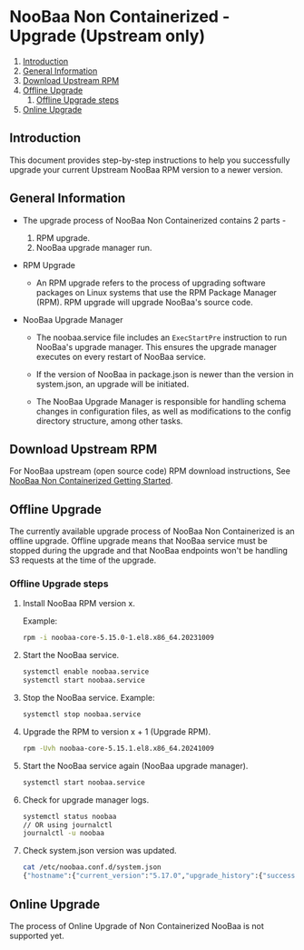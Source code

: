 # NooBaa Non Containerized - Upgrade (Upstream only)

1. [Introduction](#introduction)
2. [General Information](#general-information)
3. [Download Upstream RPM](#download-upstream-rpm)
4. [Offline Upgrade](#offline-upgrade)
   1. [Offline Upgrade steps](#offline-upgrade-steps)
5. [Online Upgrade](#online-upgrade)

## Introduction

This document provides step-by-step instructions to help you successfully upgrade your current Upstream NooBaa RPM version to a newer version.

## General Information

- The upgrade process of NooBaa Non Containerized contains 2 parts -
  1. RPM upgrade.
  2. NooBaa upgrade manager run.
- RPM Upgrade

  - An RPM upgrade refers to the process of upgrading software packages on Linux systems that use the RPM Package Manager (RPM). RPM upgrade will upgrade NooBaa's source code.

- NooBaa Upgrade Manager

  - The noobaa.service file includes an `ExecStartPre` instruction to run NooBaa's upgrade manager. This ensures the upgrade manager executes on every restart of NooBaa service.

  - If the version of NooBaa in package.json is newer than the version in system.json, an upgrade will be initiated.

  - The NooBaa Upgrade Manager is responsible for handling schema changes in configuration files, as well as modifications to the config directory structure, among other tasks.

## Download Upstream RPM

For NooBaa upstream (open source code) RPM download instructions, See [NooBaa Non Containerized Getting Started](./GettingStarted.md).

## Offline Upgrade

The currently available upgrade process of NooBaa Non Containerized is an offline upgrade. Offline upgrade means that NooBaa service must be stopped during the upgrade and that NooBaa endpoints won't be handling S3 requests at the time of the upgrade.

### Offline Upgrade steps

1. Install NooBaa RPM version x.

   Example:

   ```sh
   rpm -i noobaa-core-5.15.0-1.el8.x86_64.20231009
   ```

2. Start the NooBaa service.
   ```sh
   systemctl enable noobaa.service
   systemctl start noobaa.service
   ```
3. Stop the NooBaa service.
   Example:
   ```sh
   systemctl stop noobaa.service
   ```
4. Upgrade the RPM to version x + 1 (Upgrade RPM).
   ```sh
   rpm -Uvh noobaa-core-5.15.1.el8.x86_64.20241009
   ```
5. Start the NooBaa service again (NooBaa upgrade manager).
   ```sh
   systemctl start noobaa.service
   ```
6. Check for upgrade manager logs.
   ```sh
   systemctl status noobaa
   // OR using journalctl
   journalctl -u noobaa
   ```
7. Check system.json version was updated.
   ```sh
   cat /etc/noobaa.conf.d/system.json
   {"hostname":{"current_version":"5.17.0","upgrade_history":{"successful_upgrades":[{"timestamp":1719299738760,"completed_scripts":[],"from_version":"5.15.4","to_version":"5.17.0"}]}}}
   ```

## Online Upgrade

The process of Online Upgrade of Non Containerized NooBaa is not supported yet.
